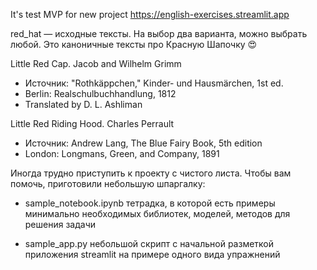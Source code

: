 It's test MVP for new project
https://english-exercises.streamlit.app

red_hat — исходные тексты.
На выбор два варианта, можно выбрать любой.
Это каноничные тексты про Красную Шапочку 😍

Little Red Cap. Jacob and Wilhelm Grimm
- Источник: "Rothkäppchen," Kinder- und Hausmärchen, 1st ed.
- Berlin: Realschulbuchhandlung, 1812
- Translated by D. L. Ashliman

Little Red Riding Hood. Charles Perrault
- Источник: Andrew Lang, The Blue Fairy Book, 5th edition
- London: Longmans, Green, and Company, 1891

Иногда трудно приступить к проекту с чистого листа. Чтобы вам помочь, приготовили небольшую шпаргалку:

- sample_notebook.ipynb тетрадка, в которой есть примеры минимально необходимых библиотек, моделей, методов для решения задачи 

- sample_app.py небольшой скрипт с начальной разметкой приложения streamlit на примере одного вида упражнений
